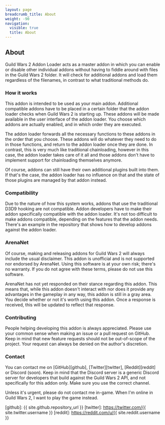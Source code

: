 ```yaml
---
layout: page
breadcrumb_title: About
weight: -90
navigation:
  visible: true
  title: About
---
```


## About
Guild Wars 2 Addon Loader acts as a master addon in which you can enable or disable other individual addons without having to fiddle around with files in the Guild Wars 2 folder.
It will check for additional addons and load them regardless of the filenames, in contrast to what traditional methods do.

### How it works
This addon is intended to be used as your main addon.
Additional compatible addons have to be placed in a certain folder that the addon loader checks when Guild Wars 2 is starting up.
These addons will be made available in the user interface of the addon loader.
You choose which addons are actually enabled, and in which order they are executed.

The addon loader forwards all the necessary functions to these addons in the order that you choose.
These addons will do whatever they need to do in those functions, and return to the addon loader once they are done.
In contrast, this is very much like traditional chainloading, however in this case, the addon loader takes care of it all and those addons don't have to implement support for chainloading themselves anymore.

Of course, addons can still have their own additional plugins built into them.
If that's the case, the addon loader has no influence on that and the state of those plugins are managed by that addon instead.

### Compatibility
Due to the nature of how this system works, addons that use the traditional D3D9 hooking are not compatible.
Addon developers have to make their addon specifically compatible with the addon loader.
It's not too difficult to make addons compatible, depending on the features that the addon needs.
There's an example in the repository that shows how to develop addons against the addon loader.

### ArenaNet
Of course, making and releasing addons for Guild Wars 2 will always include the usual disclaimer.
This addon is unofficial and is not supported nor endorsed by ArenaNet.
Using this software is at your own risk; there's no warranty.
If you do not agree with these terms, please do not use this software.

ArenaNet has not yet responded on their stance regarding this addon.
This means that, while this addon doesn't interact with nor does it provide any advantages in the gameplay in any way, this addon is still in a gray area.
You decide whether or not it's worth using this addon.
Once a response is received, this will be updated to reflect that response.

### Contributing
People helping developing this addon is always appreciated.
Please use your common sense when making an issue or a pull request on GitHub.
Keep in mind that new feature requests should not be out-of-scope of the project.
Your request can always be denied on the author's discretion.

### Contact
You can contact me on [GitHub][github], [Twitter][twitter], [Reddit][reddit] or Discord (soon).
Keep in mind that the Discord server is a generic Discord server for developers that build against the Guild Wars 2 API, and not specifically for this addon only.
Make sure you use the correct channel.

Unless it's urgent, please do not contact me in-game.
When I'm online in Guild Wars 2, I want to play the game instead.

[github]: {{ site.github.repository_url }}
[twitter]: https://twitter.com/{{ site.twitter.username }}
[reddit]: https://reddit.com/u/{{ site.reddit.username }}
